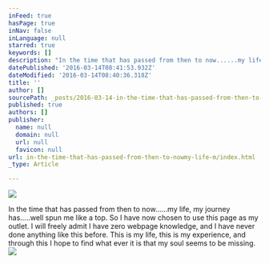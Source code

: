 ```yaml
---
inFeed: true
hasPage: true
inNav: false
inLanguage: null
starred: true
keywords: []
description: "In the time that has passed from then to now......my life, my journey has.....well spun me like a top. So I have now chosen to use this page as my outlet. I will freely admit I have zero webpage knowledge, and I have never done anything like this before. This is my life, this is my experience, and through this I hope to find what ever it is that my soul seems to be missing.\_"
datePublished: '2016-03-14T08:41:53.932Z'
dateModified: '2016-03-14T08:40:36.318Z'
title: ''
author: []
sourcePath: _posts/2016-03-14-in-the-time-that-has-passed-from-then-to-nowmy-life-m.md
published: true
authors: []
publisher:
  name: null
  domain: null
  url: null
  favicon: null
url: in-the-time-that-has-passed-from-then-to-nowmy-life-m/index.html
_type: Article

---
```

![](https://the-grid-user-content.s3-us-west-2.amazonaws.com/837a8a88-1f8e-4fca-a9ef-ed413612147f.jpg)

In the time that has passed from then to now......my life, my journey has.....well spun me like a top. So I have now chosen to use this page as my outlet. I will freely admit I have zero webpage knowledge, and I have never done anything like this before. This is my life, this is my experience, and through this I hope to find what ever it is that my soul seems to be missing. ![](https://the-grid-user-content.s3-us-west-2.amazonaws.com/ee73f12e-a087-4556-ad88-7ea670208a6d.jpg)